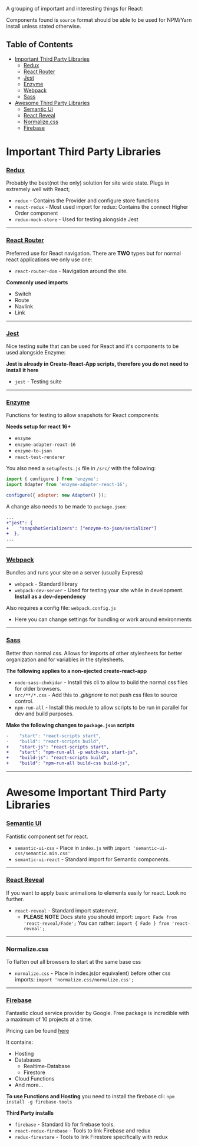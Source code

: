 A grouping of important and interesting things for React:

Components found is `source` format should be able to be used for NPM/Yarn install unless stated otherwise.

## Table of Contents

- [Important Third Party Libraries](#important-third-party-libraries)
  - [Redux](#redux)
  - [React Router](#react-router)
  - [Jest](#jest)
  - [Enzyme](#enzyme)
  - [Webpack](#webpack)
  - [Sass](#sass)
- [Awesome Third Party Libraries](#awesome-third-party-libraries)
  - [Semantic Ui](#semantic-ui)
  - [React Reveal](#react-reveal)
  - [Normalize.css](#normalize-css)
  - [Firebase](#firebase)

# Important Third Party Libraries

### [Redux](https://redux.js.org/#documentation)

Probably the best(not the only) solution for site wide state. Plugs in extremely well with React;

* `redux` - Contains the Provider and configure store functions
* `react-redux` - Most used import for redux: Contains the connect Higher Order component
* `redux-mock-store` - Used for testing alongside Jest

---

### [React Router](https://reacttraining.com/react-router/web/guides/philosophy)

Preferred use for React navigation. There are **TWO** types but for normal react applications we only use one:

* `react-router-dom` - Navigation around the site.

**Commonly used imports**

* Switch
* Route
* Navlink
* Link

---

### [Jest](https://facebook.github.io/jest/docs/en/api.html)

Nice testing suite that can be used for React and it's components to be used alongside Enzyme:

**Jest is already in Create-React-App scripts, therefore you do not need to install it here**

* `jest` - Testing suite

---

### [Enzyme](http://airbnb.io/enzyme/docs/api/)

Functions for testing to allow snapshots for React components:

**Needs setup for react 16+**

* `enzyme`
* `enzyme-adapter-react-16`
* `enzyme-to-json`
* `react-test-renderer`

You also need a `setupTests.js` file in `/src/` with the following:

```javascript
import { configure } from 'enzyme';
import Adapter from 'enzyme-adapter-react-16';

configure({ adapter: new Adapter() });
```

A change also needs to be made to `package.json`:

```diff
...
+"jest": {
+    "snapshotSerializers": ["enzyme-to-json/serializer"]
+  },
...
```

---

### [Webpack](https://webpack.js.org/concepts/) 

Bundles and runs your site on a server (usually Express)

* `webpack` - Standard library
* `webpack-dev-server` - Used for testing your site while in development. **Install as a dev-dependency**

Also requires a config file: `webpack.config.js`
* Here you can change settings for bundling or work around environments

---

### [Sass](https://sass-lang.com/documentation/file.SASS_REFERENCE.html)

Better than normal css. Allows for imports of other stylesheets for better organization and for variables in the stylesheets.

**The following applies to a non-ejected create-react-app**

* `node-sass-chokidar` - Install this cli to allow to build the normal css files for older browsers.
* `src/**/*.css` - Add this to *.gitignore* to not push css files to source control.
* `npm-run-all` - Install this module to allow scripts to be run in parallel for dev and build purposes.

**Make the following changes to `package.json` scripts**

```diff
-    "start": "react-scripts start",
-    "build": "react-scripts build",
+    "start-js": "react-scripts start",
+    "start": "npm-run-all -p watch-css start-js",
+    "build-js": "react-scripts build",
+    "build": "npm-run-all build-css build-js",
```

---

# Awesome Important Third Party Libraries

### [Semantic UI](https://react.semantic-ui.com)

Fantistic component set for react.

* `semantic-ui-css` - Place in `index.js` with `import 'semantic-ui-css/semantic.min.css'`
* `semantic-ui-react` - Standard import for Semantic components.

---

### [React Reveal](https://www.react-reveal.com/docs/)

If you want to apply basic animations to elements easily for react. Look no further.

* `react-reveal` - Standard import statement.
  * **PLEASE NOTE** Docs state you should import: `import Fade from 'react-reveal/Fade';` You can rather: `import { Fade } from 'react-reveal';`

---

### Normalize.css

To flatten out all browsers to start at the same base css

* `normalize.css` - Place in index.js(or equivalent) before other css imports: `import 'normalize.css/normalize.css';`

---

### [Firebase](https://firebase.google.com/docs/)

Fantastic cloud service provider by Google. Free package is incredible with a maximum of 10 projects at a time.

Pricing can be found [here](https://firebase.google.com/pricing/)

It contains:
* Hosting
* Databases
  * Realtime-Database
  * Firestore
* Cloud Functions
* And more...

**To use Functions and Hosting** you need to install the firebase cli: `npm install -g firebase-tools`

**Third Party installs**
* `firebase` - Standard lib for firebase tools.
* `react-redux-firebase` - Tools to link Firebase and redux
* `redux-firestore` - Tools to link Firestore specifically with redux
